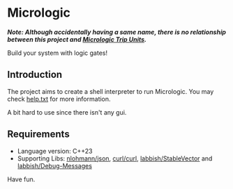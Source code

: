 # Micrologic
___Note: Although accidentally having a same name, there is no relationship between this project and [Micrologic Trip Units](https://www.se.com/us/en/product-range/7223-micrologic-trip-units/#overview).___

Build your system with logic gates!

## Introduction
The project aims to create a shell interpreter to run Micrologic. You may check [help.txt](Micrologic/help.txt) for more information.

A bit hard to use since there isn't any gui.

## Requirements
* Language version: C++23
* Supporting Libs: [nlohmann/json](https://github.com/nlohmann/json), [curl/curl](https://github.com/curl/curl), [labbish/StableVector](https://github.com/labbish/StableVector) and [labbish/Debug-Messages](https://github.com/labbish/Debug-Messages)

Have fun.
